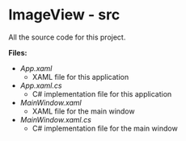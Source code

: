 # ImageView - src

All the source code for this project.

**Files:**

- *App.xaml*
  - XAML file for this application
- *App.xaml.cs*
  - C# implementation file for this application
- *MainWindow.xaml*
  - XAML file for the main window
- *MainWindow.xaml.cs*
  - C# implementation file for the main window
